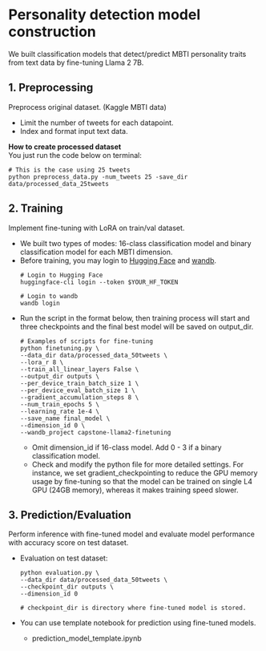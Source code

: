 # Personality detection model construction

We built classification models that detect/predict MBTI personality traits from text data by fine-tuning Llama 2 7B.

## 1. Preprocessing
Preprocess original dataset. (Kaggle MBTI data)
- Limit the number of tweets for each datapoint.
- Index and format input text data.

**How to create processed dataset** <br />
You just run the code below on terminal:
```
# This is the case using 25 tweets
python preprocess_data.py -num_tweets 25 -save_dir data/processed_data_25tweets
```

## 2. Training
Implement fine-tuning with LoRA on train/val dataset.
- We built two types of modes: 16-class classification model and binary classification model for each MBTI dimension.
- Before training, you may login to [Hugging Face](https://huggingface.co/) and [wandb](https://wandb.ai/site).
    ```
    # Login to Hugging Face
    huggingface-cli login --token $YOUR_HF_TOKEN

    # Login to wandb
    wandb login
    ```
- Run the script in the format below, then training process will start and three checkpoints and the final best model will be saved on output_dir.
    ```
    # Examples of scripts for fine-tuning
    python finetuning.py \
    --data_dir data/processed_data_50tweets \
    --lora_r 8 \
    --train_all_linear_layers False \
    --output_dir outputs \
    --per_device_train_batch_size 1 \
    --per_device_eval_batch_size 1 \
    --gradient_accumulation_steps 8 \
    --num_train_epochs 5 \
    --learning_rate 1e-4 \
    --save_name final_model \
    --dimension_id 0 \ 
    --wandb_project capstone-llama2-finetuning 
    ```
    - Omit dimension_id if 16-class model. Add 0 - 3 if a binary classification model.
    - Check and modify the python file for more detailed settings. For instance, we set gradient_checkpointing to reduce the GPU memory usage by fine-tuning so that the model can be trained on single L4 GPU (24GB memory), whereas it makes training speed slower.

## 3. Prediction/Evaluation
Perform inference with fine-tuned model and evaluate model performance with accuracy score on test dataset.
- Evaluation on test dataset:
    ```
    python evaluation.py \
    --data_dir data/processed_data_50tweets \
    --checkpoint_dir outputs \ 
    --dimension_id 0

    # checkpoint_dir is directory where fine-tuned model is stored.
    ```

- You can use template notebook for prediction using fine-tuned models.
    - prediction_model_template.ipynb